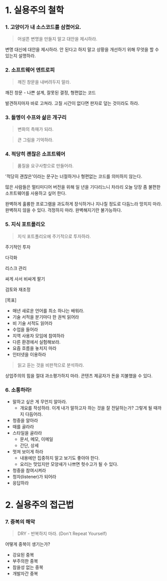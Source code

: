 # 1. 실용주의 철학

### 1. 고양이가 내 소스코드를 삼켰어요.

> 어설픈 변명을 만들지 말고 대안을 제시하라.

변명 대신에 대안을 제시하라. 안 된다고 하지 말고 상황을 개선하기 위해 무엇을 할 수 있는지 설명하라.



### 2. 소프트웨어 엔트로피

> 깨진 창문을 내버려두지 말라.

깨진 창문 - 나쁜 설계, 잘못된 결정, 형편없는 코드

발견하지마자 바로 고쳐라. 고칠 시간이 없다면 판자로 덮는 것이라도 하라.



### 3. 돌멩이 수프와 삶은 개구리

> 변화의 촉매가 되라.

> 큰 그림을 기억하라.



### 4. 적당히 괜찮은 소프트웨어

> 품질을 요구사항으로 만들어라.

'적당히 괜찮은'이라는 문구는 너절하거나 형편없는 코드를 의미하지 않는다.

많은 사람들은 멀티미디어 버전을 위해 일 년을 기다리느니 차라리 오늘 당장 좀 불편한 소프트웨어를 사용하고 싶어 한다.

완벽하게 훌륭한 프로그램을 과도하게 장식하거나 지나칠 정도로 다듬느라 망치지 마라. 완벽하지 않을 수 있다. 걱정하지 마라. 완벽해지기란 불가능하다.



### 5. 지식 포트폴리오

> 지식 포트폴리오에 주기적으로 투자하라.

주기적인 투자

다각화

리스크 관리

싸게 사서 비싸게 팔기

검토와 재조정



[목표]

* 매년 새로운 언어를 최소 하나는 배워라.
* 기술 서적을 분기마다 한 권씩 읽어라
* 비 기술 서적도 읽어라
* 수업을 들어라
* 지역 사용자 모임에 참여하라
* 다른 환경에서 실험해보라.
* 요즘 흐름을 놓치지 마라
* 인터넷을 이용하라



> 읽고 듣는 것을 비판적으로 분석하라.

상업주의의 힘을 절대 과소평가하지 마라. 콘텐츠 제공자가 돈을 지불했을 수 있다.



### 6. 소통하라!

* 말하고 싶은 게 무언지 알아라. 
    * 개요를 작성하라. 이게 내가 말하고자 하는 것을 잘 전달하는가? 그렇게 될 때까지 다듬어라.
* 청중을 알아라
* 때를 골라라
* 스타일을 골라라
    * 문서, 메모, 이메일
    * 간단, 상세
* 멋져 보이게 하라
    * 내용에만 집중하지 말고 보기도 좋아야 한다.
    * 요리는 맛있지만 모양새가 나쁘면 헛수고가 될 수 있다.
* 청중을 참여시켜라
* 청자(listener)가 되어라
* 응답하라



# 2. 실용주의 접근법

### 7. 중복의 해악

> DRY - 반복하지 마라. (Don't Repeat Yourself)



어떻게 중복이 생기는가?

* 강요된 중복
* 부주의한 중복
* 참을성 없는 중복
* 개발자간 중복



